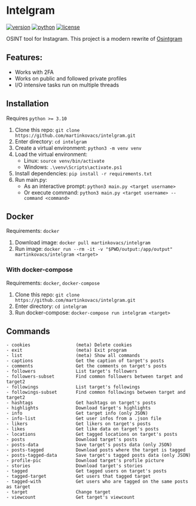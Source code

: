 # Intelgram
[![version](https://img.shields.io/github/v/release/martinkovacs/intelgram?color=orange)](https://github.com/martinkovacs/intelgram/releases)
[![python](https://img.shields.io/badge/python-%3E%3D3.10-blue)](https://img.shields.io/badge/python-%3E%3D3.10-blue)
[![license](https://img.shields.io/github/license/martinkovacs/intelgram?color=brightgreen)](LICENSE)

OSINT tool for Instagram. This project is a modern rewrite of [Osintgram](https://github.com/Datalux/Osintgram)

## Features:
- Works with 2FA
- Works on public and followed private profiles
- I/O intensive tasks run on multiple threads

## Installation
Requires `python >= 3.10`

1. Clone this repo: `git clone https://github.com/martinkovacs/intelgram.git`
2. Enter directory: `cd intelgram`
3. Create a virtual environment: `python3 -m venv venv`
4. Load the virtual environment:
    - Linux: `source venv/bin/activate`
    - Windows: `.\venv\Scripts\activate.ps1`
5. Install dependencies: `pip install -r requirements.txt`
6. Run main.py:
    - As an interactive prompt: `python3 main.py <target username>`
    - Or execute command: `python3 main.py <target username> --command <command>`

## Docker
Requirements: `docker`

1. Download image: `docker pull martinkovacs/intelgram`
2. Run image: `docker run --rm -it -v "$PWD/output:/app/output" martinkovacs/intelgram <target>`

### With docker-compose
Requirements: `docker`, `docker-compose`

1. Clone this repo: `git clone https://github.com/martinkovacs/intelgram.git`
2. Enter directory: `cd intelgram`
3. Run docker-compose: `docker-compose run intelgram <target>`

## Commands
```
- cookies                 (meta) Delete cookies
- exit                    (meta) Exit program
- list                    (meta) Show all commands
- captions                Get the caption of target's posts
- comments                Get the comments on target's posts
- followers               List target's followers
- followers-subset        Find common followers between target and target2
- followings              List target's followings
- followings-subset       Find common followings between target and target2
- hashtags                Get hashtags on target's posts
- highlights              Download target's highlights
- info                    Get target info (only JSON)
- info-list               Get user infos from a .json file
- likers                  Get likers on target's posts
- likes                   Get like data on target's posts
- locations               Get tagged locations on target's posts
- posts                   Download target's posts
- posts-data              Save target's posts data (only JSON)
- posts-tagged            Download posts where the target is tagged
- posts-tagged-data       Save target's tagged posts data (only JSON)
- profile-pic             Download target's profile picture
- stories                 Download target's stories
- tagged                  Get tagged users on target's posts
- tagged-target           Get users that tagged target
- tagged-with             Get users who are tagged on the same posts as target
- target                  Change target
- viewcount               Get target's viewcount
```
